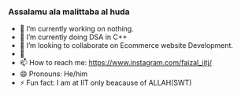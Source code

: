 ### Assalamu ala malittaba al huda
- 🔭 I’m currently working on nothing.
- 🌱 I’m currently doing DSA in C++
- 👯 I’m looking to collaborate on Ecommerce website Development.
- 🤔 
- 📫 How to reach me: https://www.instagram.com/faizal_iitj/
- 😄 Pronouns: He/him
- ⚡ Fun fact: I am at IIT only beacause of ALLAH(SWT)

<!--
**Asadalk/Asadalk** is a ✨ _special_ ✨ repository because its `README.md` (this file) appears on your GitHub profile.

Here are some ideas to get you started:

- 💬 Ask me about my studies or Cricket

-->
